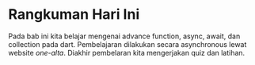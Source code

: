 # Rangkuman Hari Ini
Pada bab ini kita belajar mengenai advance function, async, await, dan collection pada dart. Pembelajaran dilakukan secara asynchronous lewat website _one-alta_. Diakhir pembelaran kita mengerjakan quiz dan latihan.